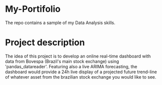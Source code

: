 # My-Portifolio
The repo contains a sample of my Data Analysis skills.

# Project description
The idea of this project is to develop an online real-time dashboard 
with data from Bovespa (Brazil's main stock exchange) using 'pandas_datareader'.
Featuring also a live ARIMA forecasting, the dashboard would provide a 
24h live display of a projected future trend-line of whatever asset from the 
brazilian stock exchange you would like to see.
